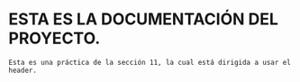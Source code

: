 # ESTA ES LA DOCUMENTACIÓN DEL PROYECTO.

    Esta es una práctica de la sección 11, la cual está dirigida a usar el header.
    